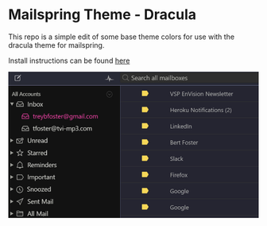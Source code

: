 # Mailspring Theme - Dracula

This repo is a simple edit of some base theme colors
for use with the dracula theme for mailspring.

Install instructions can be found [here](https://github.com/Foundry376/Mailspring-Theme-Starter)

![](./screenshot/theme.jpg)
